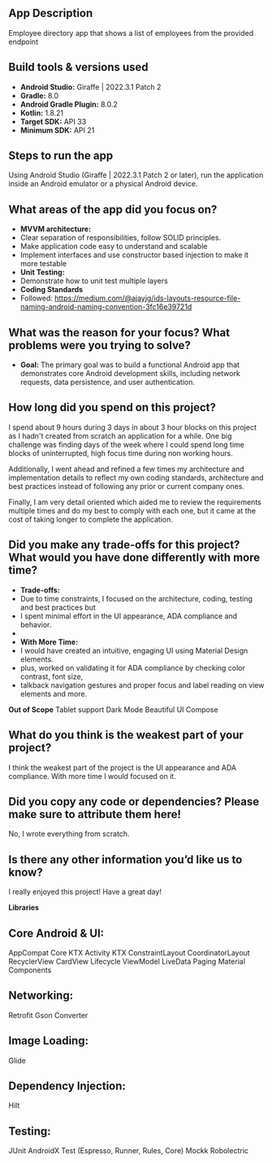 ## App Description
Employee directory app that shows a list of employees from the provided endpoint

## Build tools & versions used

* **Android Studio:** Giraffe | 2022.3.1 Patch 2
* **Gradle:** 8.0
* **Android Gradle Plugin:** 8.0.2
* **Kotlin:** 1.8.21
* **Target SDK:** API 33
* **Minimum SDK:** API 21


## Steps to run the app

Using Android Studio (Giraffe | 2022.3.1 Patch 2 or later), run the application inside an Android
emulator or a physical Android device.

## What areas of the app did you focus on?

* **MVVM architecture:**
* Clear separation of responsibilities, follow SOLID principles.
* Make application code easy to understand and scalable
* Implement interfaces and use constructor based injection to make it more testable
* **Unit Testing:**
* Demonstrate how to unit test multiple layers 
* **Coding Standards**
* Followed: https://medium.com/@ajayjg/ids-layouts-resource-file-naming-android-naming-convention-3fc16e39721d

## What was the reason for your focus? What problems were you trying to solve?

* **Goal:** The primary goal was to build a functional Android app that demonstrates core Android
  development skills, including network requests, data persistence, and user authentication.

## How long did you spend on this project?
I spend about 9 hours during 3 days in about 3 hour blocks on this project as I hadn't created from 
scratch an application for a while. One big challenge was finding days of the week where I could 
spend long time blocks of uninterrupted, high focus time during non working hours.

Additionally, I went ahead and refined a few times my architecture and implementation details to reflect
my own coding standards, architecture and best practices instead of following any prior or current
company ones.

Finally, I am very detail oriented which aided me to review the requirements multiple times
and do my best to comply with each one, but it came at the cost of taking longer to complete 
the application.

## Did you make any trade-offs for this project? What would you have done differently with more time?

*   **Trade-offs:** 
* Due to time constraints, I focused on the architecture, coding, testing and best practices but 
* I spent minimal effort in the UI appearance, ADA compliance and behavior.
* 
*   **With More Time:**
* I would have created an intuitive, engaging UI using Material Design elements. 
* plus, worked on validating it for ADA compliance by checking color contrast, font size, 
* talkback navigation gestures and proper focus and label reading on view elements and more.

**Out of Scope**
  Tablet support
  Dark Mode
  Beautiful UI
  Compose


## What do you think is the weakest part of your project?

I think the weakest part of the project is the UI appearance and ADA compliance. With more time I would focused on it.

## Did you copy any code or dependencies? Please make sure to attribute them here!
No, I wrote everything from scratch.

## Is there any other information you’d like us to know?
I really enjoyed this project! Have a great day!



**Libraries**

## Core Android & UI:
AppCompat
Core KTX
Activity KTX
ConstraintLayout
CoordinatorLayout
RecyclerView
CardView
Lifecycle
ViewModel
LiveData
Paging
Material Components

## Networking:

Retrofit
Gson Converter

## Image Loading:

Glide

## Dependency Injection:

Hilt

## Testing:

JUnit
AndroidX Test (Espresso, Runner, Rules, Core)
Mockk
Robolectric